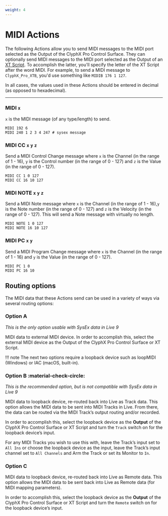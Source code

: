 ```yaml
---
weight: 4
---
```


# MIDI Actions

The following Actions allow you to send MIDI messages to the MIDI port selected as the Output of the ClyphX Pro Control Surface. They can optionally send MIDI messages to the MIDI port selected as the Output of an [XT Script](/manual/core-concepts#xt-scripts). To accomplish the latter, you'll specify the letter of the XT Script after the word MIDI. For example, to send a MIDI message to `ClyphX_Pro_XTB`, you'd use something like `MIDIB 176 1 127`. 

In all cases, the values used in these Actions should be entered in decimal (as opposed to hexadecimal).

---

### MIDI `x`

`x` is the MIDI message (of any type/length) to send.

```
MIDI 192 6
MIDI 240 1 2 3 4 247 # sysex message
```

### MIDI CC `x` `y` `z`

Send a MIDI Control Change message where `x` is the Channel (in the range of 1 - 16), `y` is the Control number (in the range of 0 - 127) and `z` is the Value (in the range of 0 - 127).

```
MIDI CC 1 0 127
MIDI CC 16 10 127
```

### MIDI NOTE `x` `y` `z`

Send a MIDI Note message where `x` is the Channel (in the range of 1 - 16),`y` is the Note number (in the range of 0 - 127) and `z` is the Velocity (in the range of 0 - 127). This will send a Note message with virtually no length.

```
MIDI NOTE 1 0 127
MIDI NOTE 16 10 127
```

### MIDI PC `x` `y`

Send a MIDI Program Change message where `x` is the Channel (in the range of 1 - 16) and `y` is the Value (in the range of 0 - 127).

```
MIDI PC 1 0
MIDI PC 16 10
```

## Routing options

The MIDI data that these Actions send can be used in a variety of ways via several routing options:

### Option A

_This is the only option usable with SysEx data in Live 9_

MIDI data to external MIDI device. In order to accomplish this, select the external MIDI device as the Output of the ClyphX Pro Control Surface or XT Script.

!!! note
    The next two options require a loopback device such as loopMIDI (Windows) or IAC (macOS, built-in).

### Option B :material-check-circle:
_This is the recommended option, but is not compatible with SysEx data in Live 9_

MIDI data to loopback device, re-routed back into Live as Track data. This option allows the MIDI data to be sent into MIDI Tracks in Live. From there, the data can be routed via the MIDI Track’s output routing and/or recorded.

In order to accomplish this, select the loopback device as the **Output** of the ClyphX Pro Control Surface or XT Script and turn the `Track` switch on for the loopback device’s input.

For any MIDI Tracks you wish to use this with, leave the Track’s input set to `All Ins` or choose the loopback device as the input, leave the Track’s input channel set to `All Channels` and Arm the Track or set its Monitor to `In`.

### Option C

MIDI data to loopback device, re-routed back into Live as Remote data. This option allows the MIDI data to be sent back into Live as Remote data (for MIDI mapping parameters).

In order to accomplish this, select the loopback device as the **Output** of the ClyphX Pro Control Surface
or XT Script and turn the `Remote` switch on for the loopback device’s input.


